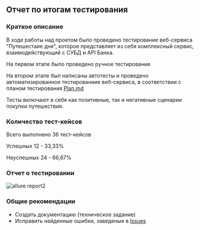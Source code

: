 ## Отчет по итогам тестирования

### Краткое описание
В ходе работы над проетом было проведено тестирование веб-сервиса "Путешестаие дня", которое представляет из себя комплексный сервис, взаимодействующий с СУБД и API Банка.

На первом этапе было проведено ручное тестирование

На втором этапе был написаны автотесты и проведено автоматизированное тестированиие веб-сервиса, в соответствии с планом тестирования [Plan.md](https://github.com/iva1111/Diplom-aqa/blob/main/Plan.md)

Тесты включают в себя как позитивные, так и негативные сценарии покупки путешествия.

### Количество тест-кейсов
Всего выполнено 36 тест-кейсов

Успешных 12 - 33,33%

Неуспешных 24 - 66,67%

### Отчет о тестировании
![allure report2](https://user-images.githubusercontent.com/85673637/146339536-b725e8d0-f6be-4c30-93b8-d37fac8c8006.jpg)



### Общие рекомендации
* Создать документацию (техническое задание) 
* Исправить найденные ошибки, заведеные в [Issues](https://github.com/iva1111/Diplom-aqa/issues)

